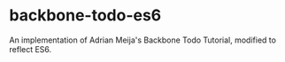 # backbone-todo-es6
An implementation of Adrian Meija's Backbone Todo Tutorial, modified to reflect ES6.
